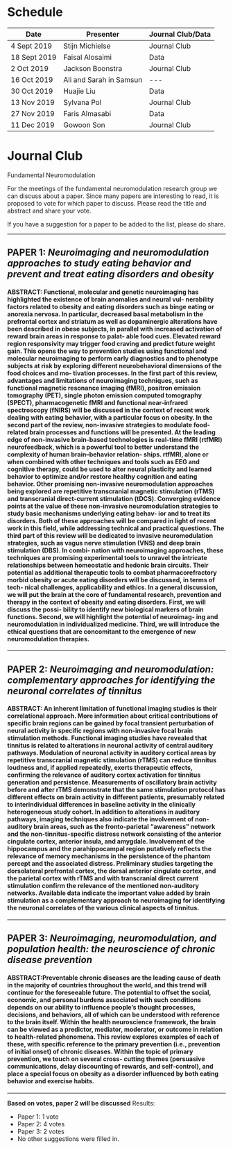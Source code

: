 # Schedule

| Date | Presenter | Journal Club/Data |
| --- | --- | --- |
| 4 Sept 2019 | Stijn Michielse | Journal Club |
| 18 Sept 2019 | Faisal Alosaimi | Data |
| 2 Oct 2019 | Jackson Boonstra | Journal Club |
| 16 Oct 2019 | Ali and Sarah in Samsun | --- |
| 30 Oct 2019 | Huajie Liu | Data |
| 13 Nov 2019 | Sylvana Pol | Journal Club |
| 27 Nov 2019 | Faris Almasabi | Data |
| 11 Dec 2019 | Gowoon Son | Journal Club |

# Journal Club
Fundamental Neuromodulation

For the meetings of the fundamental neuromodulation research group we can discuss about a paper. Since many papers are interesting to read, it is proposed to vote for which paper to discuss. Please read the title and abstract and share your vote. 

If you have a suggestion for a paper to be added to the list, please do share.

---
## **PAPER 1**: *Neuroimaging and neuromodulation approaches to study eating behavior and prevent and treat eating disorders and obesity*
#### ABSTRACT: Functional, molecular and genetic neuroimaging has highlighted the existence of brain anomalies and neural vul- nerability factors related to obesity and eating disorders such as binge eating or anorexia nervosa. In particular, decreased basal metabolism in the prefrontal cortex and striatum as well as dopaminergic alterations have been described in obese subjects, in parallel with increased activation of reward brain areas in response to palat- able food cues. Elevated reward region responsivity may trigger food craving and predict future weight gain. This opens the way to prevention studies using functional and molecular neuroimaging to perform early diagnostics and to phenotype subjects at risk by exploring different neurobehavioral dimensions of the food choices and mo- tivation processes. In the first part of this review, advantages and limitations of neuroimaging techniques, such as functional magnetic resonance imaging (fMRI), positron emission tomography (PET), single photon emission computed tomography (SPECT), pharmacogenetic fMRI and functional near-infrared spectroscopy (fNIRS) will be discussed in the context of recent work dealing with eating behavior, with a particular focus on obesity. In the second part of the review, non-invasive strategies to modulate food-related brain processes and functions will be presented. At the leading edge of non-invasive brain-based technologies is real-time fMRI (rtfMRI) neurofeedback, which is a powerful tool to better understand the complexity of human brain–behavior relation- ships. rtfMRI, alone or when combined with other techniques and tools such as EEG and cognitive therapy, could be used to alter neural plasticity and learned behavior to optimize and/or restore healthy cognition and eating behavior. Other promising non-invasive neuromodulation approaches being explored are repetitive transcranial magnetic stimulation (rTMS) and transcranial direct-current stimulation (tDCS). Converging evidence points at the value of these non-invasive neuromodulation strategies to study basic mechanisms underlying eating behav- ior and to treat its disorders. Both of these approaches will be compared in light of recent work in this field, while addressing technical and practical questions. The third part of this review will be dedicated to invasive neuromodulation strategies, such as vagus nerve stimulation (VNS) and deep brain stimulation (DBS). In combi- nation with neuroimaging approaches, these techniques are promising experimental tools to unravel the intricate relationships between homeostatic and hedonic brain circuits. Their potential as additional therapeutic tools to combat pharmacorefractory morbid obesity or acute eating disorders will be discussed, in terms of tech- nical challenges, applicability and ethics. In a general discussion, we will put the brain at the core of fundamental research, prevention and therapy in the context of obesity and eating disorders. First, we will discuss the possi- bility to identify new biological markers of brain functions. Second, we will highlight the potential of neuroimag- ing and neuromodulation in individualized medicine. Third, we will introduce the ethical questions that are concomitant to the emergence of new neuromodulation therapies.
---

## **PAPER 2**: *Neuroimaging and neuromodulation: complementary approaches for identifying the neuronal correlates of tinnitus*
#### ABSTRACT: An inherent limitation of functional imaging studies is their correlational approach. More information about critical contributions of specific brain regions can be gained by focal transient perturbation of neural activity in specific regions with non-invasive focal brain stimulation methods. Functional imaging studies have revealed that tinnitus is related to alterations in neuronal activity of central auditory pathways. Modulation of neuronal activity in auditory cortical areas by repetitive transcranial magnetic stimulation (rTMS) can reduce tinnitus loudness and, if applied repeatedly, exerts therapeutic effects, confirming the relevance of auditory cortex activation for tinnitus generation and persistence. Measurements of oscillatory brain activity before and after rTMS demonstrate that the same stimulation protocol has different effects on brain activity in different patients, presumably related to interindividual differences in baseline activity in the clinically heterogeneous study cohort. In addition to alterations in auditory pathways, imaging techniques also indicate the involvement of non-auditory brain areas, such as the fronto-parietal “awareness” network and the non-tinnitus-specific distress network consisting of the anterior cingulate cortex, anterior insula, and amygdale. Involvement of the hippocampus and the parahippocampal region putatively reflects the relevance of memory mechanisms in the persistence of the phantom percept and the associated distress. Preliminary studies targeting the dorsolateral prefrontal cortex, the dorsal anterior cingulate cortex, and the parietal cortex with rTMS and with transcranial direct current stimulation confirm the relevance of the mentioned non-auditory networks. Available data indicate the important value added by brain stimulation as a complementary approach to neuroimaging for identifying the neuronal correlates of the various clinical aspects of tinnitus.
---
## **PAPER 3**: *Neuroimaging, neuromodulation, and population health: the neuroscience of chronic disease prevention*
#### ABSTRACT:Preventable chronic diseases are the leading cause of death in the majority of countries throughout the world, and this trend will continue for the foreseeable future. The potential to offset the social, economic, and personal burdens associated with such conditions depends on our ability to influence people’s thought processes, decisions, and behaviors, all of which can be understood with reference to the brain itself. Within the health neuroscience framework, the brain can be viewed as a predictor, mediator, moderator, or outcome in relation to health-related phenomena. This review explores examples of each of these, with specific reference to the primary prevention (i.e., prevention of initial onset) of chronic diseases. Within the topic of primary prevention, we touch on several cross- cutting themes (persuasive communications, delay discounting of rewards, and self-control), and place a special focus on obesity as a disorder influenced by both eating behavior and exercise habits.
---

**Based on votes, paper 2 will be discussed**
Results:
- Paper 1: 1 vote
- Paper 2: 4 votes
- Paper 3: 2 votes
- No other suggestions were filled in.
